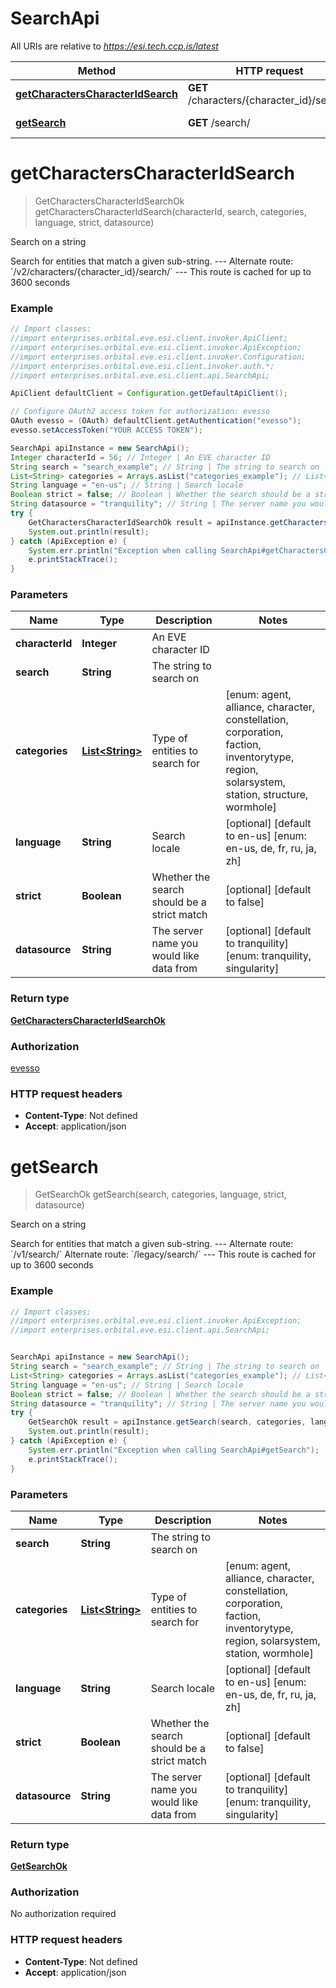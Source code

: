 # SearchApi

All URIs are relative to *https://esi.tech.ccp.is/latest*

Method | HTTP request | Description
------------- | ------------- | -------------
[**getCharactersCharacterIdSearch**](SearchApi.md#getCharactersCharacterIdSearch) | **GET** /characters/{character_id}/search/ | Search on a string
[**getSearch**](SearchApi.md#getSearch) | **GET** /search/ | Search on a string


<a name="getCharactersCharacterIdSearch"></a>
# **getCharactersCharacterIdSearch**
> GetCharactersCharacterIdSearchOk getCharactersCharacterIdSearch(characterId, search, categories, language, strict, datasource)

Search on a string

Search for entities that match a given sub-string.  ---  Alternate route: &#x60;/v2/characters/{character_id}/search/&#x60;   ---  This route is cached for up to 3600 seconds

### Example
```java
// Import classes:
//import enterprises.orbital.eve.esi.client.invoker.ApiClient;
//import enterprises.orbital.eve.esi.client.invoker.ApiException;
//import enterprises.orbital.eve.esi.client.invoker.Configuration;
//import enterprises.orbital.eve.esi.client.invoker.auth.*;
//import enterprises.orbital.eve.esi.client.api.SearchApi;

ApiClient defaultClient = Configuration.getDefaultApiClient();

// Configure OAuth2 access token for authorization: evesso
OAuth evesso = (OAuth) defaultClient.getAuthentication("evesso");
evesso.setAccessToken("YOUR ACCESS TOKEN");

SearchApi apiInstance = new SearchApi();
Integer characterId = 56; // Integer | An EVE character ID
String search = "search_example"; // String | The string to search on
List<String> categories = Arrays.asList("categories_example"); // List<String> | Type of entities to search for
String language = "en-us"; // String | Search locale
Boolean strict = false; // Boolean | Whether the search should be a strict match
String datasource = "tranquility"; // String | The server name you would like data from
try {
    GetCharactersCharacterIdSearchOk result = apiInstance.getCharactersCharacterIdSearch(characterId, search, categories, language, strict, datasource);
    System.out.println(result);
} catch (ApiException e) {
    System.err.println("Exception when calling SearchApi#getCharactersCharacterIdSearch");
    e.printStackTrace();
}
```

### Parameters

Name | Type | Description  | Notes
------------- | ------------- | ------------- | -------------
 **characterId** | **Integer**| An EVE character ID |
 **search** | **String**| The string to search on |
 **categories** | [**List&lt;String&gt;**](String.md)| Type of entities to search for | [enum: agent, alliance, character, constellation, corporation, faction, inventorytype, region, solarsystem, station, structure, wormhole]
 **language** | **String**| Search locale | [optional] [default to en-us] [enum: en-us, de, fr, ru, ja, zh]
 **strict** | **Boolean**| Whether the search should be a strict match | [optional] [default to false]
 **datasource** | **String**| The server name you would like data from | [optional] [default to tranquility] [enum: tranquility, singularity]

### Return type

[**GetCharactersCharacterIdSearchOk**](GetCharactersCharacterIdSearchOk.md)

### Authorization

[evesso](../README.md#evesso)

### HTTP request headers

 - **Content-Type**: Not defined
 - **Accept**: application/json

<a name="getSearch"></a>
# **getSearch**
> GetSearchOk getSearch(search, categories, language, strict, datasource)

Search on a string

Search for entities that match a given sub-string.  ---  Alternate route: &#x60;/v1/search/&#x60;  Alternate route: &#x60;/legacy/search/&#x60;   ---  This route is cached for up to 3600 seconds

### Example
```java
// Import classes:
//import enterprises.orbital.eve.esi.client.invoker.ApiException;
//import enterprises.orbital.eve.esi.client.api.SearchApi;


SearchApi apiInstance = new SearchApi();
String search = "search_example"; // String | The string to search on
List<String> categories = Arrays.asList("categories_example"); // List<String> | Type of entities to search for
String language = "en-us"; // String | Search locale
Boolean strict = false; // Boolean | Whether the search should be a strict match
String datasource = "tranquility"; // String | The server name you would like data from
try {
    GetSearchOk result = apiInstance.getSearch(search, categories, language, strict, datasource);
    System.out.println(result);
} catch (ApiException e) {
    System.err.println("Exception when calling SearchApi#getSearch");
    e.printStackTrace();
}
```

### Parameters

Name | Type | Description  | Notes
------------- | ------------- | ------------- | -------------
 **search** | **String**| The string to search on |
 **categories** | [**List&lt;String&gt;**](String.md)| Type of entities to search for | [enum: agent, alliance, character, constellation, corporation, faction, inventorytype, region, solarsystem, station, wormhole]
 **language** | **String**| Search locale | [optional] [default to en-us] [enum: en-us, de, fr, ru, ja, zh]
 **strict** | **Boolean**| Whether the search should be a strict match | [optional] [default to false]
 **datasource** | **String**| The server name you would like data from | [optional] [default to tranquility] [enum: tranquility, singularity]

### Return type

[**GetSearchOk**](GetSearchOk.md)

### Authorization

No authorization required

### HTTP request headers

 - **Content-Type**: Not defined
 - **Accept**: application/json


